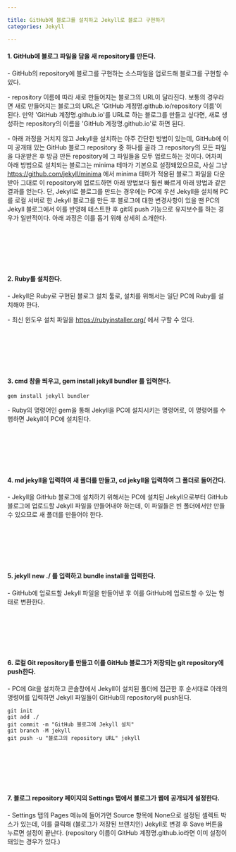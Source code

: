 ```yaml
---

title: GitHub에 블로그를 설치하고 Jekyll로 블로그 구현하기
categories: Jekyll

---
```



#### 1. GitHub에 블로그 파일을 담을 새 repository를 만든다.

\- GitHub의 repository에 블로그를 구현하는 소스파일을 업로드해 블로그를 구현할 수 있다. 

\- repository 이름에 따라 새로 만들어지는 블로그의 URL이 달라진다. 보통의 경우라면 새로 만들어지는 블로그의 URL은 'GitHub 계정명.github.io/repository 이름'이 된다. 만약 'GitHub 계정명.github.io'를 URL로 하는 블로그를 만들고 싶다면, 새로 생성하는 repository의 이름을 'GitHub 계정명.github.io'로 하면 된다.

\- 아래 과정을 거치지 않고 Jekyll을 설치하는 아주 간단한 방법이 있는데, GitHub에 이미 공개돼 있는 GitHub 블로그 repository 중 하나를 골라 그 repository의 모든 파일을 다운받은 후 방금 만든 repository에 그 파일들을 
모두 업로드하는 것이다. 어차피 아래 방법으로 설치되는 블로그는 minima 테마가 기본으로 설정돼있으므로, 사실 그냥 <https://github.com/jekyll/minima> 에서 minima 테마가 적용된 블로그 파일을 다운받아 
그대로 이 repository에 업로드하면 아래 방법보다 훨씬 빠르게 아래 방법과 같은 결과를 얻는다. 단, Jekyll로 블로그를 만드는 경우에는 PC에 우선 Jekyll을 설치해 PC를 로컬 서버로 한 Jekyll 블로그를
만든 후 블로그에 대한 변경사항이 있을 땐 PC의 Jekyll 블로그에서 이를 반영해 테스트한 후 git의 push 기능으로 유지보수를 하는 경우가 일반적이다. 아래 과정은 이를 돕기 위해 상세히 소개한다.


<br><br><br><br><br>  



#### 2. Ruby를 설치한다.

\- Jekyll은 Ruby로 구현된 블로그 설치 툴로, 설치를 위해서는 일단 PC에 Ruby를 설치해야 한다.

\- 최신 윈도우 설치 파일을 <https://rubyinstaller.org/> 에서 구할 수 있다.

  
  
<br><br><br><br><br>  
  
  

#### 3. cmd 창을 띄우고, gem install jekyll bundler 를 입력한다.

```
gem install jekyll bundler
```

\- Ruby의 명령어인 gem을 통해 Jekyll을 PC에 설치시키는 명령어로, 이 명령어를 수행하면 Jekyll이 PC에 설치된다.



  
  <br><br><br><br><br>
  
  
  
#### 4. md jekyll을 입력하여 새 폴더를 만들고, cd jekyll을 입력하여 그 폴더로 들어간다.

\- Jekyll을 GitHub 블로그에 설치하기 위해서는 PC에 설치된 Jekyll으로부터 GitHub 블로그에 업로드할 Jekyll 파일을 만들어내야 하는데, 이 파일들은 빈 폴더에서만 만들 수 있으므로 새 폴더를 만들어야 한다.


  
  <br><br><br><br><br>
  
  
  
#### 5. jekyll new ./ 를 입력하고 bundle install을 입력한다.

\- GitHub에 업로드할 Jekyll 파일을 만들어낸 후 이를 GitHub에 업로드할 수 있는 형태로 변환한다.


  
  
  <br><br><br><br><br>
  
  
  

#### 6. 로컬 Git repository를 만들고 이를 GitHub 블로그가 저장되는 git repository에 push한다.

\- PC에 Git을 설치하고 콘솔창에서 Jekyll이 설치된 폴더에 접근한 후 순서대로 아래의 명령어를 입력하면 Jekyll 파일들이 GitHub의 repository에 push된다.

```
git init
git add ./
git commit -m "GitHub 블로그에 Jekyll 설치"
git branch -M jekyll
git push -u "블로그의 repository URL" jekyll
```


  <br><br><br><br><br>

#### 7. 블로그 repository 페이지의 Settings 탭에서 블로그가 웹에 공개되게 설정한다.

\- Settings 탭의 Pages 메뉴에 들어가면 Source 항목에 None으로 설정된 셀렉트 박스가 있는데, 이를 클릭해 (블로그가 저장된 브랜치인) Jekyll로 변경 후 Save 버튼을 누르면 설정이 끝난다. (repository 이름이 GitHub 계정명.github.io라면 이미 설정이 돼있는 경우가 있다.)
